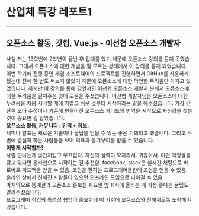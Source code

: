 산업체 특강 레포트1
==============================
<hr/>


오픈소스 활동, 깃헙, Vue.js            - 이선협 오픈소스 개발자
----

 사실 저는 13학번에 2학년이 끝난 후 입대를 했기 때문에 오픈소스 강의를 듣지 못했습니다.
그래서 오픈소스에 대한 개념을 잘 모르는 상태에서 이 강의를 듣게 되었습니다.
이번 학기에 진행 중인 게임 소프트웨어의 프로젝트를 진행하면서 GitHub를 사용하게 됐는데
전에 한 번도 써보지 않았기 때문에 오픈소스에 대한 막연한 두려움만 가지고 있었습니다.
하지만 이 강의를 통해 강연자인 이선협 오픈소스 개발자 분께서 오픈소스에 대한 두려움을
떨쳐주는 것에 도움을 주셨습니다.
이선협 개발자님은 오픈소스에 대한 두려움을 처음 시작할 때에 가볍고 쉬운 것부터 시작하라는 말을 해주셨습니다. 
가장 간단한 오타 수정이나 기존에 만들어진 오픈소스 가이드의 번역을 시작으로 자신감을 찾는 것이 중요한 걸 알았습니다.<br/>
**오픈소스 활동, 커뮤니티 : 인맥 + 정보.**<br/>
 세미나 발표는 새로운 기술이나 꿀팁을 얻을 수 있는 좋은 기회라고 했습니다. 그리고 주변에 열심히 하는 사람들을 보며 의욕과 동기부여를 받을 수 있습니다.<br/>
**어떻게 시작할까?**<br/>
 사람 만나는게 낯간지럽고 부끄럽다. 자신의 실력이 모자라서. 귀찮아서.
이런 걱정들을 갖고 있다면 온라인으로 시작하는 걸 추천함.
facebook, slack은 실시간 채팅으로 바로바로 피드백을 받을 수 있음. 
코딩을 잘하는 프로그래머들한테 조언을 얻을 수 있음.
온라인 상에서 친해진 사람들이 있으면 오프라인 모임으로 나아갈 수 있음.<br/>
 마지막으로 통계결과 오픈소스 홍보는 화요일 밤 11시에 올리는 게 가장 좋다는 꿀팁도 알려주셨습니다.<br/>
 프로그래머 직업의 특성상 협업이 중요한데 이 기회에 오픈소스와 친해지도록 노력해야겠습니다.
